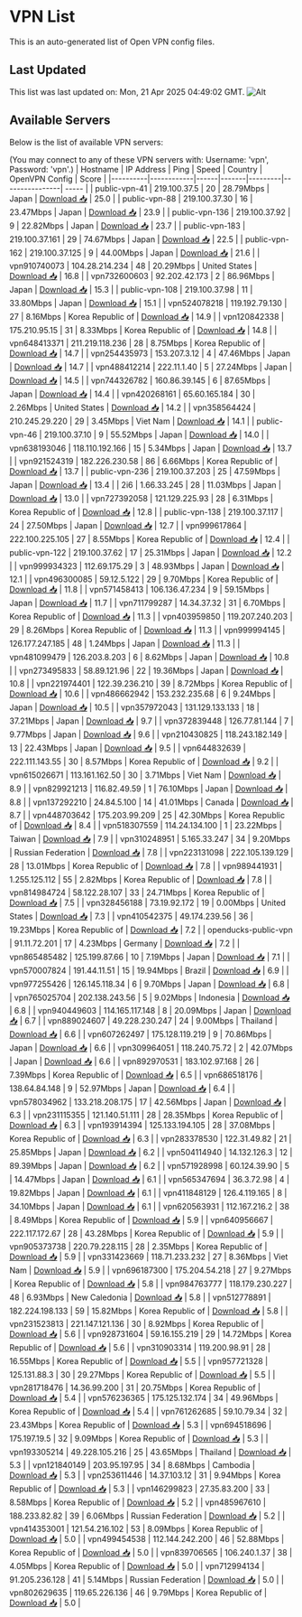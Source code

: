 # VPN List

This is an auto-generated list of Open VPN config files.

## Last Updated

This list was last updated on: Mon, 21 Apr 2025 04:49:02 GMT.
![Alt](https://repobeats.axiom.co/api/embed/186b98318ef1479477931607c1ad7d823f12451f.svg "Repobeats analytics image")

## Available Servers

Below is the list of available VPN servers:

(You may connect to any of these VPN servers with: Username: 'vpn', Password: 'vpn'.)
| Hostname | IP Address | Ping | Speed | Country | OpenVPN Config | Score |
|----------|------------|------|-------|---------|----------------| ----- |
| public-vpn-41 | 219.100.37.5 | 20 | 28.79Mbps | Japan | [Download 📥](./configs/server_0_JP.ovpn) | 25.0 |
| public-vpn-88 | 219.100.37.30 | 16 | 23.47Mbps | Japan | [Download 📥](./configs/server_1_JP.ovpn) | 23.9 |
| public-vpn-136 | 219.100.37.92 | 9 | 22.82Mbps | Japan | [Download 📥](./configs/server_2_JP.ovpn) | 23.7 |
| public-vpn-183 | 219.100.37.161 | 29 | 74.67Mbps | Japan | [Download 📥](./configs/server_3_JP.ovpn) | 22.5 |
| public-vpn-162 | 219.100.37.125 | 9 | 44.00Mbps | Japan | [Download 📥](./configs/server_4_JP.ovpn) | 21.6 |
| vpn910740073 | 104.28.214.234 | 48 | 20.29Mbps | United States | [Download 📥](./configs/server_5_US.ovpn) | 16.8 |
| vpn732600603 | 92.202.42.173 | 2 | 86.96Mbps | Japan | [Download 📥](./configs/server_6_JP.ovpn) | 15.3 |
| public-vpn-108 | 219.100.37.98 | 11 | 33.80Mbps | Japan | [Download 📥](./configs/server_7_JP.ovpn) | 15.1 |
| vpn524078218 | 119.192.79.130 | 27 | 8.16Mbps | Korea Republic of | [Download 📥](./configs/server_8_KR.ovpn) | 14.9 |
| vpn120842338 | 175.210.95.15 | 31 | 8.33Mbps | Korea Republic of | [Download 📥](./configs/server_9_KR.ovpn) | 14.8 |
| vpn648413371 | 211.219.118.236 | 28 | 8.75Mbps | Korea Republic of | [Download 📥](./configs/server_10_KR.ovpn) | 14.7 |
| vpn254435973 | 153.207.3.12 | 4 | 47.46Mbps | Japan | [Download 📥](./configs/server_11_JP.ovpn) | 14.7 |
| vpn488412214 | 222.11.1.40 | 5 | 27.24Mbps | Japan | [Download 📥](./configs/server_12_JP.ovpn) | 14.5 |
| vpn744326782 | 160.86.39.145 | 6 | 87.65Mbps | Japan | [Download 📥](./configs/server_13_JP.ovpn) | 14.4 |
| vpn420268161 | 65.60.165.184 | 30 | 2.26Mbps | United States | [Download 📥](./configs/server_14_US.ovpn) | 14.2 |
| vpn358564424 | 210.245.29.220 | 29 | 3.45Mbps | Viet Nam | [Download 📥](./configs/server_15_VN.ovpn) | 14.1 |
| public-vpn-46 | 219.100.37.10 | 9 | 55.52Mbps | Japan | [Download 📥](./configs/server_16_JP.ovpn) | 14.0 |
| vpn638193046 | 118.110.192.166 | 15 | 5.34Mbps | Japan | [Download 📥](./configs/server_17_JP.ovpn) | 13.7 |
| vpn921524319 | 182.226.230.58 | 86 | 6.66Mbps | Korea Republic of | [Download 📥](./configs/server_18_KR.ovpn) | 13.7 |
| public-vpn-236 | 219.100.37.203 | 25 | 47.59Mbps | Japan | [Download 📥](./configs/server_19_JP.ovpn) | 13.4 |
| 2i6 | 1.66.33.245 | 28 | 11.03Mbps | Japan | [Download 📥](./configs/server_20_JP.ovpn) | 13.0 |
| vpn727392058 | 121.129.225.93 | 28 | 6.31Mbps | Korea Republic of | [Download 📥](./configs/server_21_KR.ovpn) | 12.8 |
| public-vpn-138 | 219.100.37.117 | 24 | 27.50Mbps | Japan | [Download 📥](./configs/server_22_JP.ovpn) | 12.7 |
| vpn999617864 | 222.100.225.105 | 27 | 8.55Mbps | Korea Republic of | [Download 📥](./configs/server_23_KR.ovpn) | 12.4 |
| public-vpn-122 | 219.100.37.62 | 17 | 25.31Mbps | Japan | [Download 📥](./configs/server_24_JP.ovpn) | 12.2 |
| vpn999934323 | 112.69.175.29 | 3 | 48.93Mbps | Japan | [Download 📥](./configs/server_25_JP.ovpn) | 12.1 |
| vpn496300085 | 59.12.5.122 | 29 | 9.70Mbps | Korea Republic of | [Download 📥](./configs/server_26_KR.ovpn) | 11.8 |
| vpn571458413 | 106.136.47.234 | 9 | 59.15Mbps | Japan | [Download 📥](./configs/server_27_JP.ovpn) | 11.7 |
| vpn711799287 | 14.34.37.32 | 31 | 6.70Mbps | Korea Republic of | [Download 📥](./configs/server_28_KR.ovpn) | 11.3 |
| vpn403959850 | 119.207.240.203 | 29 | 8.26Mbps | Korea Republic of | [Download 📥](./configs/server_29_KR.ovpn) | 11.3 |
| vpn999994145 | 126.177.247.185 | 48 | 1.24Mbps | Japan | [Download 📥](./configs/server_30_JP.ovpn) | 11.3 |
| vpn481099479 | 126.203.8.203 | 6 | 8.62Mbps | Japan | [Download 📥](./configs/server_31_JP.ovpn) | 10.8 |
| vpn273495833 | 58.89.121.96 | 22 | 19.36Mbps | Japan | [Download 📥](./configs/server_32_JP.ovpn) | 10.8 |
| vpn221974401 | 122.39.236.210 | 39 | 8.72Mbps | Korea Republic of | [Download 📥](./configs/server_33_KR.ovpn) | 10.6 |
| vpn486662942 | 153.232.235.68 | 6 | 9.24Mbps | Japan | [Download 📥](./configs/server_34_JP.ovpn) | 10.5 |
| vpn357972043 | 131.129.133.133 | 18 | 37.21Mbps | Japan | [Download 📥](./configs/server_35_JP.ovpn) | 9.7 |
| vpn372839448 | 126.77.81.144 | 7 | 9.77Mbps | Japan | [Download 📥](./configs/server_36_JP.ovpn) | 9.6 |
| vpn210430825 | 118.243.182.149 | 13 | 22.43Mbps | Japan | [Download 📥](./configs/server_37_JP.ovpn) | 9.5 |
| vpn644832639 | 222.111.143.55 | 30 | 8.57Mbps | Korea Republic of | [Download 📥](./configs/server_38_KR.ovpn) | 9.2 |
| vpn615026671 | 113.161.162.50 | 30 | 3.71Mbps | Viet Nam | [Download 📥](./configs/server_39_VN.ovpn) | 8.9 |
| vpn829921213 | 116.82.49.59 | 1 | 76.10Mbps | Japan | [Download 📥](./configs/server_40_JP.ovpn) | 8.8 |
| vpn137292210 | 24.84.5.100 | 14 | 41.01Mbps | Canada | [Download 📥](./configs/server_41_CA.ovpn) | 8.7 |
| vpn448703642 | 175.203.99.209 | 25 | 42.30Mbps | Korea Republic of | [Download 📥](./configs/server_42_KR.ovpn) | 8.4 |
| vpn518307559 | 114.24.134.100 | 1 | 23.22Mbps | Taiwan | [Download 📥](./configs/server_43_TW.ovpn) | 7.9 |
| vpn310248951 | 5.165.33.247 | 34 | 9.20Mbps | Russian Federation | [Download 📥](./configs/server_44_RU.ovpn) | 7.8 |
| vpn223131098 | 222.105.139.129 | 28 | 13.01Mbps | Korea Republic of | [Download 📥](./configs/server_45_KR.ovpn) | 7.8 |
| vpn989441931 | 1.255.125.112 | 55 | 2.82Mbps | Korea Republic of | [Download 📥](./configs/server_46_KR.ovpn) | 7.8 |
| vpn814984724 | 58.122.28.107 | 33 | 24.71Mbps | Korea Republic of | [Download 📥](./configs/server_47_KR.ovpn) | 7.5 |
| vpn328456188 | 73.19.92.172 | 19 | 0.00Mbps | United States | [Download 📥](./configs/server_48_US.ovpn) | 7.3 |
| vpn410542375 | 49.174.239.56 | 36 | 19.23Mbps | Korea Republic of | [Download 📥](./configs/server_49_KR.ovpn) | 7.2 |
| openducks-public-vpn | 91.11.72.201 | 17 | 4.23Mbps | Germany | [Download 📥](./configs/server_50_DE.ovpn) | 7.2 |
| vpn865485482 | 125.199.87.66 | 10 | 7.19Mbps | Japan | [Download 📥](./configs/server_51_JP.ovpn) | 7.1 |
| vpn570007824 | 191.44.11.51 | 15 | 19.94Mbps | Brazil | [Download 📥](./configs/server_52_BR.ovpn) | 6.9 |
| vpn977255426 | 126.145.118.34 | 6 | 9.70Mbps | Japan | [Download 📥](./configs/server_53_JP.ovpn) | 6.8 |
| vpn765025704 | 202.138.243.56 | 5 | 9.02Mbps | Indonesia | [Download 📥](./configs/server_54_ID.ovpn) | 6.8 |
| vpn940449603 | 114.165.117.148 | 8 | 20.09Mbps | Japan | [Download 📥](./configs/server_55_JP.ovpn) | 6.7 |
| vpn889024607 | 49.228.230.247 | 24 | 9.00Mbps | Thailand | [Download 📥](./configs/server_56_TH.ovpn) | 6.6 |
| vpn607262497 | 175.128.119.219 | 9 | 70.86Mbps | Japan | [Download 📥](./configs/server_57_JP.ovpn) | 6.6 |
| vpn309964051 | 118.240.75.72 | 2 | 42.07Mbps | Japan | [Download 📥](./configs/server_58_JP.ovpn) | 6.6 |
| vpn892970531 | 183.102.97.168 | 26 | 7.39Mbps | Korea Republic of | [Download 📥](./configs/server_59_KR.ovpn) | 6.5 |
| vpn686518176 | 138.64.84.148 | 9 | 52.97Mbps | Japan | [Download 📥](./configs/server_60_JP.ovpn) | 6.4 |
| vpn578034962 | 133.218.208.175 | 17 | 42.56Mbps | Japan | [Download 📥](./configs/server_61_JP.ovpn) | 6.3 |
| vpn231115355 | 121.140.51.111 | 28 | 28.35Mbps | Korea Republic of | [Download 📥](./configs/server_62_KR.ovpn) | 6.3 |
| vpn193914394 | 125.133.194.105 | 28 | 37.08Mbps | Korea Republic of | [Download 📥](./configs/server_63_KR.ovpn) | 6.3 |
| vpn283378530 | 122.31.49.82 | 21 | 25.85Mbps | Japan | [Download 📥](./configs/server_64_JP.ovpn) | 6.2 |
| vpn504114940 | 14.132.126.3 | 12 | 89.39Mbps | Japan | [Download 📥](./configs/server_65_JP.ovpn) | 6.2 |
| vpn571928998 | 60.124.39.90 | 5 | 14.47Mbps | Japan | [Download 📥](./configs/server_66_JP.ovpn) | 6.1 |
| vpn565347694 | 36.3.72.98 | 4 | 19.82Mbps | Japan | [Download 📥](./configs/server_67_JP.ovpn) | 6.1 |
| vpn411848129 | 126.4.119.165 | 8 | 34.10Mbps | Japan | [Download 📥](./configs/server_68_JP.ovpn) | 6.1 |
| vpn620563931 | 112.167.216.2 | 38 | 8.49Mbps | Korea Republic of | [Download 📥](./configs/server_69_KR.ovpn) | 5.9 |
| vpn640956667 | 222.117.172.67 | 28 | 43.28Mbps | Korea Republic of | [Download 📥](./configs/server_70_KR.ovpn) | 5.9 |
| vpn905373738 | 220.79.228.115 | 28 | 2.35Mbps | Korea Republic of | [Download 📥](./configs/server_71_KR.ovpn) | 5.9 |
| vpn331423669 | 118.71.233.232 | 27 | 8.36Mbps | Viet Nam | [Download 📥](./configs/server_72_VN.ovpn) | 5.9 |
| vpn696187300 | 175.204.54.218 | 27 | 9.27Mbps | Korea Republic of | [Download 📥](./configs/server_73_KR.ovpn) | 5.8 |
| vpn984763777 | 118.179.230.227 | 48 | 6.93Mbps | New Caledonia | [Download 📥](./configs/server_74_NC.ovpn) | 5.8 |
| vpn512778891 | 182.224.198.133 | 59 | 15.82Mbps | Korea Republic of | [Download 📥](./configs/server_75_KR.ovpn) | 5.8 |
| vpn231523813 | 221.147.121.136 | 30 | 8.92Mbps | Korea Republic of | [Download 📥](./configs/server_76_KR.ovpn) | 5.6 |
| vpn928731604 | 59.16.155.219 | 29 | 14.72Mbps | Korea Republic of | [Download 📥](./configs/server_77_KR.ovpn) | 5.6 |
| vpn310903314 | 119.200.98.91 | 28 | 16.55Mbps | Korea Republic of | [Download 📥](./configs/server_78_KR.ovpn) | 5.5 |
| vpn957721328 | 125.131.88.3 | 30 | 29.27Mbps | Korea Republic of | [Download 📥](./configs/server_79_KR.ovpn) | 5.5 |
| vpn281718476 | 14.36.99.200 | 31 | 20.75Mbps | Korea Republic of | [Download 📥](./configs/server_80_KR.ovpn) | 5.4 |
| vpn576236365 | 175.125.132.174 | 34 | 49.96Mbps | Korea Republic of | [Download 📥](./configs/server_81_KR.ovpn) | 5.4 |
| vpn761262685 | 59.10.79.34 | 32 | 23.43Mbps | Korea Republic of | [Download 📥](./configs/server_82_KR.ovpn) | 5.3 |
| vpn694518696 | 175.197.19.5 | 32 | 9.09Mbps | Korea Republic of | [Download 📥](./configs/server_83_KR.ovpn) | 5.3 |
| vpn193305214 | 49.228.105.216 | 25 | 43.65Mbps | Thailand | [Download 📥](./configs/server_84_TH.ovpn) | 5.3 |
| vpn121840149 | 203.95.197.95 | 34 | 8.68Mbps | Cambodia | [Download 📥](./configs/server_85_KH.ovpn) | 5.3 |
| vpn253611446 | 14.37.103.12 | 31 | 9.94Mbps | Korea Republic of | [Download 📥](./configs/server_86_KR.ovpn) | 5.3 |
| vpn146299823 | 27.35.83.200 | 33 | 8.58Mbps | Korea Republic of | [Download 📥](./configs/server_87_KR.ovpn) | 5.2 |
| vpn485967610 | 188.233.82.82 | 39 | 6.06Mbps | Russian Federation | [Download 📥](./configs/server_88_RU.ovpn) | 5.2 |
| vpn414353001 | 121.54.216.102 | 53 | 8.09Mbps | Korea Republic of | [Download 📥](./configs/server_89_KR.ovpn) | 5.0 |
| vpn499454538 | 112.144.242.200 | 46 | 52.88Mbps | Korea Republic of | [Download 📥](./configs/server_90_KR.ovpn) | 5.0 |
| vpn839706565 | 106.240.1.37 | 38 | 4.05Mbps | Korea Republic of | [Download 📥](./configs/server_91_KR.ovpn) | 5.0 |
| vpn712994134 | 91.205.236.128 | 41 | 5.14Mbps | Russian Federation | [Download 📥](./configs/server_92_RU.ovpn) | 5.0 |
| vpn802629635 | 119.65.226.136 | 46 | 9.79Mbps | Korea Republic of | [Download 📥](./configs/server_93_KR.ovpn) | 5.0 |
